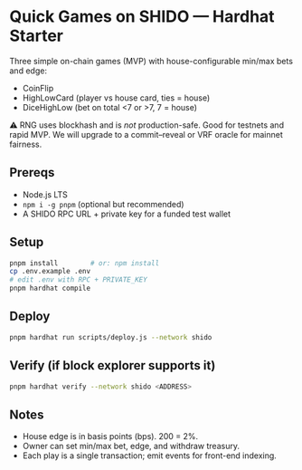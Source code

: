 
# Quick Games on SHIDO — Hardhat Starter

Three simple on-chain games (MVP) with house-configurable min/max bets and edge:
- CoinFlip
- HighLowCard (player vs house card, ties = house)
- DiceHighLow (bet on total <7 or >7, 7 = house)

⚠️ RNG uses blockhash and is *not* production-safe. Good for testnets and rapid MVP.
We will upgrade to a commit–reveal or VRF oracle for mainnet fairness.

## Prereqs
- Node.js LTS
- `npm i -g pnpm` (optional but recommended)
- A SHIDO RPC URL + private key for a funded test wallet

## Setup
```bash
pnpm install        # or: npm install
cp .env.example .env
# edit .env with RPC + PRIVATE_KEY
pnpm hardhat compile
```

## Deploy
```bash
pnpm hardhat run scripts/deploy.js --network shido
```

## Verify (if block explorer supports it)
```bash
pnpm hardhat verify --network shido <ADDRESS>
```

## Notes
- House edge is in basis points (bps). 200 = 2%.
- Owner can set min/max bet, edge, and withdraw treasury.
- Each play is a single transaction; emit events for front-end indexing.

